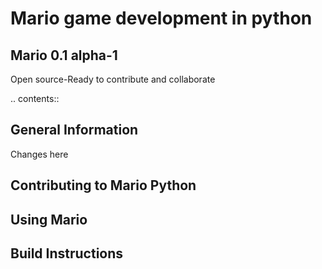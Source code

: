 Mario game development in python
================================

## Mario 0.1 alpha-1

Open source-Ready to contribute and collaborate

.. contents::

General Information
-------------------
Changes here


Contributing to Mario Python
----------------------------

Using Mario
-----------

Build Instructions
------------------

